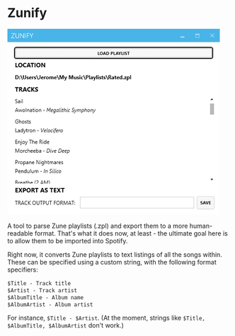 Zunify
======

![](./screenshot.png)

A tool to parse Zune playlists (.zpl) and export them to a more human-readable format. That's what it does now, at least - the ultimate goal here is to allow them to be imported into Spotify.

Right now, it converts Zune playlists to text listings of all the songs within. These can be specified using a custom string, with the following format specifiers:

	$Title - Track title
	$Artist - Track artist
	$AlbumTitle - Album name
	$AlbumArtist - Album artist

For instance, `$Title - $Artist`. (At the moment, strings like `$Title, $AlbumTitle, $AlbumArtist` don't work.)